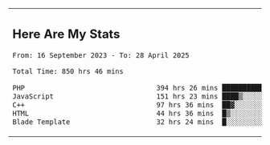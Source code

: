 <table border="0">
 <tr>
  <td>
      <h2>Here Are My Stats</h2>
 <!--START_SECTION:waka-->

```txt
From: 16 September 2023 - To: 28 April 2025

Total Time: 850 hrs 46 mins

PHP                                394 hrs 26 mins ███████████▒░░░░░░░░░░░░░   45.79 %
JavaScript                         151 hrs 23 mins ████▒░░░░░░░░░░░░░░░░░░░░   17.57 %
C++                                97 hrs 36 mins  ██▓░░░░░░░░░░░░░░░░░░░░░░   11.33 %
HTML                               44 hrs 36 mins  █▒░░░░░░░░░░░░░░░░░░░░░░░   05.18 %
Blade Template                     32 hrs 24 mins  █░░░░░░░░░░░░░░░░░░░░░░░░   03.76 %
```

<!--END_SECTION:waka-->
  </td>
    <td>
   <div align="start">
        <a href="https://open.spotify.com/user/dxso20he52f5d4ti73duavf95">
        <img width="200px" src="https://spotify-github-profile.kittinanx.com/api/view.svg?uid=dxso20he52f5d4ti73duavf95&cover_image=true&theme=default&show_offline=false&background_color=121212&interchange=false" alt="Spotify Now Playing">
    </a>
</div> 

  </td>
 </tr>

</table>





